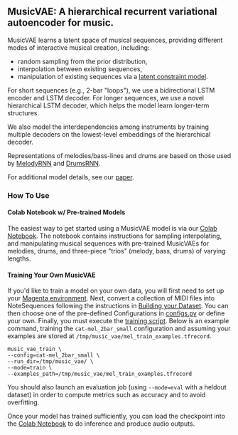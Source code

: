 ## MusicVAE: A hierarchical recurrent variational autoencoder for music.

MusicVAE learns a latent space of musical sequences, providing different modes
of interactive musical creation, including:

* random sampling from the prior distribution,
* interpolation between existing sequences,
* manipulation of existing sequences via a [latent constraint model](https://goo.gl/STGMGx).

For short sequences (e.g., 2-bar "loops"), we use a bidirectional LSTM encoder
and LSTM decoder. For longer sequences, we use a novel hierarchical LSTM
decoder, which helps the model learn longer-term structures.

We also model the interdependencies among instruments by training multiple
decoders on the lowest-level embeddings of the hierarchical decoder.

Representations of melodies/bass-lines and drums are based on those used
by [MelodyRNN](/magenta/models/melody_rnn) and
[DrumsRNN](/magenta/models/drums_rnn).

For additional model details, see our [paper](https://nips2017creativity.github.io/doc/Hierarchical_Variational_Autoencoders_for_Music.pdf).

### How To Use

#### Colab Notebook w/ Pre-trained Models
The easiest way to get started using a MusicVAE model is via our
[Colab Notebook](https://colab.research.google.com/notebook#fileId=/v2/external/notebooks/magenta/music_vae/music_vae.ipynb).
The notebook contains instructions for sampling interpolating, and manipulating
musical sequences with pre-trained MusicVAEs for melodies, drums, and
three-piece "trios" (melody, bass, drums) of varying lengths.

#### Training Your Own MusicVAE
If you'd like to train a model on your own data, you will first need to set up
your [Magenta environment](/README.md). Next, convert a collection of MIDI files
into NoteSequences following the instructions in
[Building your Dataset](/magenta/scripts/README.md). You can then choose one of
the pre-defined Configurations in [configs.py](configs.py) or define your own.
Finally, you must execute the [training script](train.py). Below is an example
command, training the ``cat-mel_2bar_small`` configuration and assuming your
examples are stored at ``/tmp/music_vae/mel_train_examples.tfrecord``.

```
music_vae_train \
--config=cat-mel_2bar_small \
--run_dir=/tmp/music_vae/ \
--mode=train \
--examples_path=/tmp/music_vae/mel_train_examples.tfrecord
```

You should also launch an evaluation job (using ``--mode=eval`` with a heldout
dataset) in order to compute metrics such as accuracy and to avoid overfitting.

Once your model has trained sufficiently, you can load the checkpoint into the
[Colab Notebook](https://colab.research.google.com/notebook#fileId=/v2/external/notebooks/magenta/music_vae/music_vae.ipynb) to do inference and produce audio outputs.

